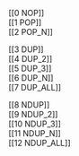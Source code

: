 [[0 NOP]]  
[[1 POP]]  
[[2 POP_N]]  
  
[[3 DUP]]  
[[4 DUP_2]]  
[[5 DUP_3]]  
[[6 DUP_N]]  
[[7 DUP_ALL]]  
  
[[8 NDUP]]  
[[9 NDUP_2]]  
[[10 NDUP_3]]  
[[11 NDUP_N]]  
[[12 NDUP_ALL]]  



